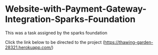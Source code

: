 # Website-with-Payment-Gateway-Integration-Sparks-Foundation
This was a task assigned by the sparks foundation

Click the link below to be directed to the project
(https://thawing-garden-28321.herokuapp.com/)
